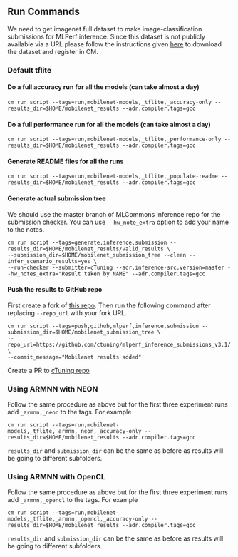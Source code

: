 ## Run Commands

We need to get imagenet full dataset to make image-classification submissions for MLPerf inference. Since this dataset is not publicly available via a URL please follow the instructions given [here](https://github.com/mlcommons/ck/blob/master/cm-mlops/script/get-dataset-imagenet-val/README-extra.md) to download the dataset and register in CM.  

### Default tflite


#### Do a full accuracy run for all the models (can take almost a day)

```
cm run script --tags=run,mobilenet-models,_tflite,_accuracy-only --results_dir=$HOME/mobilenet_results --adr.compiler.tags=gcc
```


#### Do a full performance run for all the models (can take almost a day)
```
cm run script --tags=run,mobilenet-models,_tflite,_performance-only --results_dir=$HOME/mobilenet_results --adr.compiler.tags=gcc
```

#### Generate README files for all the runs
```
cm run script --tags=run,mobilenet-models,_tflite,_populate-readme --results_dir=$HOME/mobilenet_results --adr.compiler.tags=gcc
```

#### Generate actual submission tree

We should use the master branch of MLCommons inference repo for the submission checker. You can use `--hw_note_extra` option to add your name to the notes.
```
cm run script --tags=generate,inference,submission --results_dir=$HOME/mobilenet_results/valid_results \
--submission_dir=$HOME/mobilenet_submission_tree --clean --infer_scenario_results=yes \
--run-checker --submitter=cTuning --adr.inference-src.version=master --hw_notes_extra="Result taken by NAME" --adr.compiler.tags=gcc
```

#### Push the results to GitHub repo

First create a fork of [this repo](https://github.com/ctuning/mlperf_inference_submissions_v3.0/). Then run the following command after replacing `--repo_url` with your fork URL.
```
cm run script --tags=push,github,mlperf,inference,submission --submission_dir=$HOME/mobilenet_submission_tree \
--repo_url=https://github.com/ctuning/mlperf_inference_submissions_v3.1/ \
--commit_message="Mobilenet results added"
```

Create a PR to [cTuning repo](https://github.com/ctuning/mlperf_inference_submissions_v3.1/)

### Using ARMNN with NEON

Follow the same procedure as above but for the first three experiment runs add `_armnn,_neon` to the tags. For example
```
cm run script --tags=run,mobilenet-models,_tflite,_armnn,_neon,_accuracy-only --results_dir=$HOME/mobilenet_results --adr.compiler.tags=gcc
```

`results_dir` and `submission_dir` can be the same as before as results will be going to different subfolders. 

### Using ARMNN with OpenCL
Follow the same procedure as above but for the first three experiment runs add `_armnn,_opencl` to the tags. For example
```
cm run script --tags=run,mobilenet-models,_tflite,_armnn,_opencl,_accuracy-only --results_dir=$HOME/mobilenet_results --adr.compiler.tags=gcc
```

`results_dir` and `submission_dir` can be the same as before as results will be going to different subfolders. 
